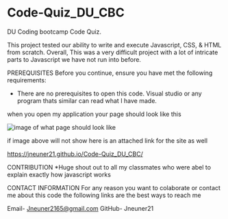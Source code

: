 # Code-Quiz_DU_CBC

DU Coding bootcamp Code Quiz.

This project tested our ability to write and execute Javascript, CSS, & HTML from scratch. Overall, This was a very difficult project with a lot of intricate parts to Javascript we have not run into before.

PREREQUISITES
Before you continue, ensure you have met the following requirements:

- There are no prerequisites to open this code. Visual studio or any program thats similar can read what I have made.

when you open my application your page should look like this

![image of what page should look like](/assets/0404-web-apis-homework-demo.gif)

if image above will not show here is an attached link for the site as well

https://jneuner21.github.io/Code-Quiz_DU_CBC/

CONTRIBUTION
\*Huge shout out to all my classmates who were abel to explain exactly how javascript works

CONTACT INFORMATION
For any reason you want to colaborate or contact me about this code the following links are the best ways to reach me

Email- Jneuner2165@gmail.com
GitHub- Jneuner21
